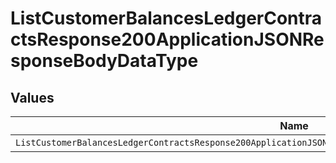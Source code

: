 # ListCustomerBalancesLedgerContractsResponse200ApplicationJSONResponseBodyDataType


## Values

| Name                                                                                                            | Value                                                                                                           |
| --------------------------------------------------------------------------------------------------------------- | --------------------------------------------------------------------------------------------------------------- |
| `ListCustomerBalancesLedgerContractsResponse200ApplicationJSONResponseBodyDataTypePostpaidCommitInitialBalance` | POSTPAID_COMMIT_INITIAL_BALANCE                                                                                 |